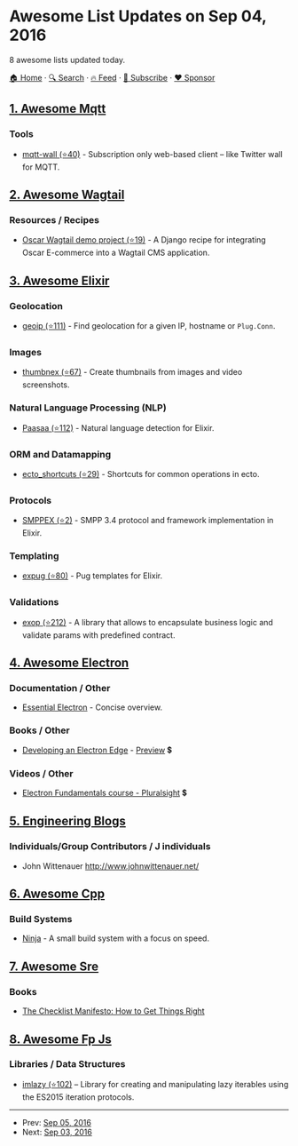 # Awesome List Updates on Sep 04, 2016

8 awesome lists updated today.

[🏠 Home](/README.md) · [🔍 Search](https://www.trackawesomelist.com/search/) · [🔥 Feed](https://www.trackawesomelist.com/rss.xml) · [📮 Subscribe](https://trackawesomelist.us17.list-manage.com/subscribe?u=d2f0117aa829c83a63ec63c2f&id=36a103854c) · [❤️  Sponsor](https://github.com/sponsors/theowenyoung)



## [1. Awesome Mqtt](/content/hobbyquaker/awesome-mqtt/README.md)

### Tools

*   [mqtt-wall (⭐40)](https://github.com/bastlirna/mqtt-wall) - Subscription only web-based client – like Twitter wall for MQTT.

## [2. Awesome Wagtail](/content/springload/awesome-wagtail/README.md)

### Resources / Recipes

*   [Oscar Wagtail demo project (⭐19)](https://github.com/LUKKIEN/oscar-wagtail-demo) - A Django recipe for integrating Oscar E-commerce into a Wagtail CMS application.

## [3. Awesome Elixir](/content/h4cc/awesome-elixir/README.md)

### Geolocation

*   [geoip (⭐111)](https://github.com/navinpeiris/geoip) - Find geolocation for a given IP, hostname or `Plug.Conn`.

### Images

*   [thumbnex (⭐67)](https://github.com/talklittle/thumbnex) - Create thumbnails from images and video screenshots.

### Natural Language Processing (NLP)

*   [Paasaa (⭐112)](https://github.com/minibikini/paasaa) - Natural language detection for Elixir.

### ORM and Datamapping

*   [ecto\_shortcuts (⭐29)](https://github.com/MishaConway/ecto_shortcuts) - Shortcuts for common operations in ecto.

### Protocols

*   [SMPPEX (⭐2)](https://github.com/savonarola/smppex) - SMPP 3.4 protocol and framework implementation in Elixir.

### Templating

*   [expug (⭐80)](https://github.com/rstacruz/expug) - Pug templates for Elixir.

### Validations

*   [exop (⭐212)](https://github.com/madeinussr/exop) - A library that allows to encapsulate business logic and validate params with predefined contract.

## [4. Awesome Electron](/content/sindresorhus/awesome-electron/README.md)

### Documentation / Other

*   [Essential Electron](http://jlord.us/essential-electron/) - Concise overview.

### Books / Other

*   [Developing an Electron Edge](https://bleedingedgepress.com/developing-an-electron-edge/) - [Preview](https://read.amazon.com/kp/embed?asin=B01G7TTKSK\&asin=B01G7TTKSK\&preview=newtab\&linkCode=kpe\&ref_=cm_sw_r_kb_dp_DLhOxb0XZ3MEC) 💲

### Videos / Other

*   [Electron Fundamentals course - Pluralsight](https://www.pluralsight.com/courses/electron-fundamentals) 💲

## [5. Engineering Blogs](/content/kilimchoi/engineering-blogs/README.md)

### Individuals/Group Contributors / J individuals

*   John Wittenauer <http://www.johnwittenauer.net/>

## [6. Awesome Cpp](/content/fffaraz/awesome-cpp/README.md)

### Build Systems

*   [Ninja](https://ninja-build.org/) - A small build system with a focus on speed.

## [7. Awesome Sre](/content/dastergon/awesome-sre/README.md)

### Books

*   [The Checklist Manifesto: How to Get Things Right](http://atulgawande.com/book/the-checklist-manifesto/)

## [8. Awesome Fp Js](/content/stoeffel/awesome-fp-js/README.md)

### Libraries / Data Structures

*   [imlazy (⭐102)](https://github.com/benji6/imlazy) – Library for creating and manipulating lazy iterables using the ES2015 iteration protocols.

---

- Prev: [Sep 05, 2016](/content/2016/09/05/README.md)
- Next: [Sep 03, 2016](/content/2016/09/03/README.md)